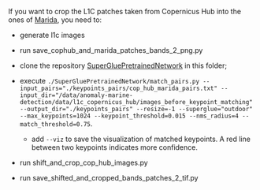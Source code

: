 If you want to crop the L1C patches taken from Copernicus Hub into the ones of [Marida](https://marine-debris.github.io/index.html), you need to:

* generate l1c images

* run save_cophub_and_marida_patches_bands_2_png.py

* clone the repository [SuperGluePretrainedNetwork](https://github.com/magicleap/SuperGluePretrainedNetwork) in this folder;
* execute `./SuperGluePretrainedNetwork/match_pairs.py --input_pairs="./keypoints_pairs/cop_hub_marida_pairs.txt" --input_dir="/data/anomaly-marine-detection/data/l1c_copernicus_hub/images_before_keypoint_matching" --output_dir="./keypoints_pairs" --resize=-1 --superglue="outdoor" --max_keypoints=1024 --keypoint_threshold=0.015 --nms_radius=4 --match_threshold=0.75`.
  * add `--viz` to save the visualization of matched keypoints. A red line between two keypoints indicates more confidence.

* run shift_and_crop_cop_hub_images.py
* run save_shifted_and_cropped_bands_patches_2_tif.py